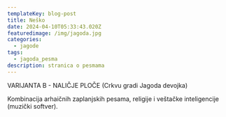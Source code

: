 ```yaml
---
templateKey: blog-post
title: Neško
date: 2024-04-10T05:33:43.020Z
featuredimage: /img/jagoda.jpg
categories:
  - jagode
tags:
  - jagoda_pesma
description: stranica o pesmama
---
```

VARIJANTA B - NALIČJE PLOČE (Crkvu gradi Jagoda devojka)

Kombinacija arhaičnih zaplanjskih pesama, religije i veštačke inteligencije (muzički softver).
